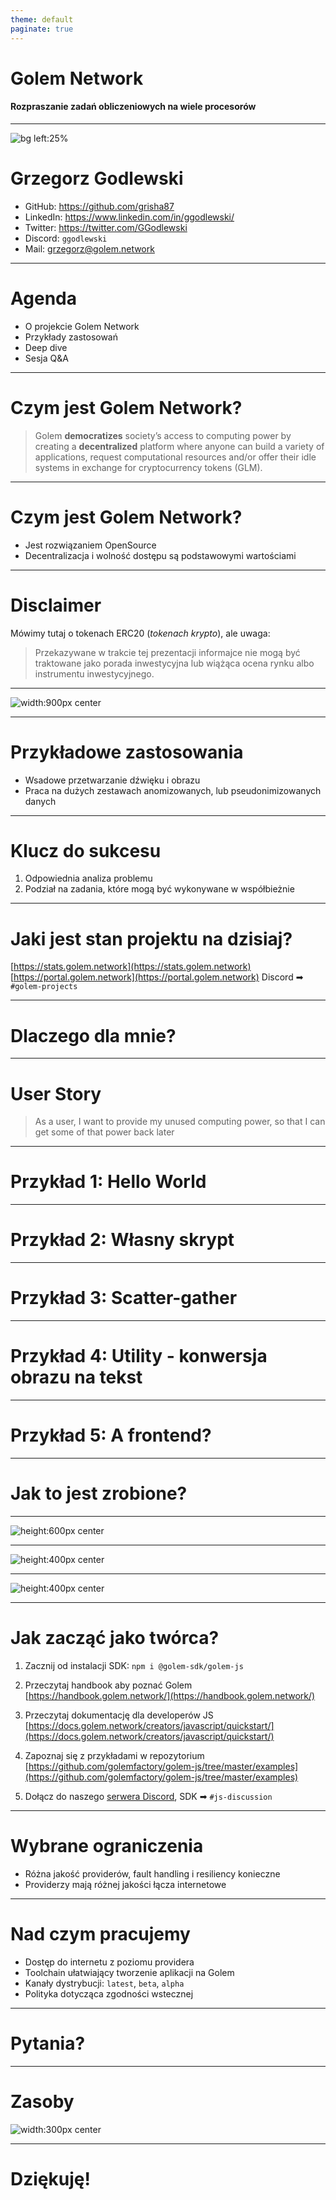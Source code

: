 ```yaml
---
theme: default
paginate: true
---
```


<style>
   img[alt~="center"] {
   display: block;
   margin: 0 auto;
   }
</style>

# Golem Network

#### Rozpraszanie zadań obliczeniowych na wiele procesorów

---

![bg left:25%](assets/GGodlewski-Golem.jpg)

# Grzegorz Godlewski

- GitHub: https://github.com/grisha87
- LinkedIn: https://www.linkedin.com/in/ggodlewski/
- Twitter: https://twitter.com/GGodlewski
- Discord: `ggodlewski`
- Mail: [grzegorz@golem.network](mailto:grzegorz@golem.network)

---

# Agenda

- O projekcie Golem Network
- Przykłady zastosowań
- Deep dive
- Sesja Q&A

---

# Czym jest Golem Network?

> Golem **democratizes** society’s access to computing power by creating a **decentralized** platform where anyone can build a variety of applications, request computational resources and/or offer their idle systems in exchange for cryptocurrency tokens (GLM).

---

# Czym jest Golem Network?

- Jest rozwiązaniem OpenSource
- Decentralizacja i wolność dostępu są podstawowymi wartościami

---

# Disclaimer

Mówimy tutaj o tokenach ERC20 (_tokenach krypto_), ale uwaga:

> Przekazywane w trakcie tej prezentacji informajce nie mogą być traktowane jako porada inwestycyjna lub wiążąca ocena rynku albo instrumentu inwestycyjnego.

---

![width:900px center](assets/big-picture.png)

---

# Przykładowe zastosowania

- Wsadowe przetwarzanie dźwięku i obrazu
- Praca na dużych zestawach anomizowanych, lub pseudonimizowanych danych

---

# Klucz do sukcesu

1. Odpowiednia analiza problemu
2. Podział na zadania, które mogą być wykonywane w współbieżnie

---

# Jaki jest stan projektu na dzisiaj?

[https://stats.golem.network](https://stats.golem.network)
[https://portal.golem.network](https://portal.golem.network)
Discord ➡ `#golem-projects`

---

# Dlaczego dla mnie?

---

# User Story

> As a user,
> I want to provide my unused computing power,
> so that I can get some of that power back later

---

# Przykład 1: Hello World

---

# Przykład 2: Własny skrypt

---

# Przykład 3: Scatter-gather

---

# Przykład 4: Utility - konwersja obrazu na tekst

---

# Przykład 5: A frontend?

---

# Jak to jest zrobione?

---

![height:600px center](assets/high-level.png)

---

![height:400px center](assets/simple-workflow.png)

---

![height:400px center](assets/payment-structure.png)

---

# Jak zacząć jako twórca?

1. Zacznij od instalacji SDK:
   `npm i @golem-sdk/golem-js`

2. Przeczytaj handbook aby poznać Golem
   [https://handbook.golem.network/](https://handbook.golem.network/)

3. Przeczytaj dokumentację dla developerów JS
   [https://docs.golem.network/creators/javascript/quickstart/](https://docs.golem.network/creators/javascript/quickstart/)

4. Zapoznaj się z przykładami w repozytorium
   [https://github.com/golemfactory/golem-js/tree/master/examples](https://github.com/golemfactory/golem-js/tree/master/examples)

5. Dołącz do naszego [serwera Discord](https://chat.golem.network/),
   SDK ➡ `#js-discussion`

---

# Wybrane ograniczenia

- Różna jakość providerów, fault handling i resiliency konieczne
- Providerzy mają różnej jakości łącza internetowe

---

# Nad czym pracujemy

- Dostęp do internetu z poziomu providera
- Toolchain ułatwiający tworzenie aplikacji na Golem
- Kanały dystrybucji: `latest`, `beta`, `alpha`
- Polityka dotycząca zgodności wstecznej

---

# Pytania?

---

# Zasoby

![width:300px center](assets/repo-qr.png)

---

# Dziękuję!
